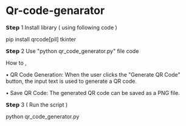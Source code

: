 # Qr-code-genarator

𝗦𝘁𝗲𝗽 1 
Install library ( using following code )

pip install qrcode[pil] tkinter

𝗦𝘁𝗲𝗽 2 
Use "python qr_code_generator.py" file code 

How to , 

• QR Code Generation: When the user clicks the "Generate QR Code" button, the input text is used to generate a QR code.

• Save QR Code: The generated QR code can be saved as a PNG file.

𝗦𝘁𝗲𝗽 3 ( Run the script )

python qr_code_generator.py

